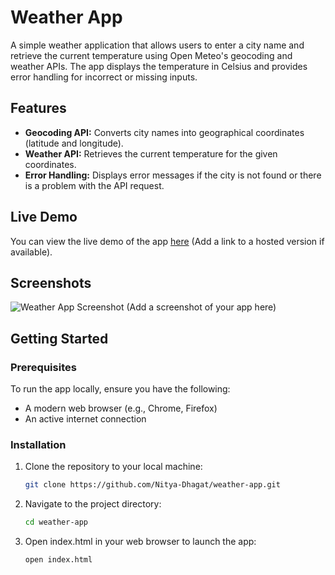 # Weather App

A simple weather application that allows users to enter a city name and retrieve the current temperature using Open Meteo's geocoding and weather APIs. The app displays the temperature in Celsius and provides error handling for incorrect or missing inputs.

## Features

- **Geocoding API:** Converts city names into geographical coordinates (latitude and longitude).
- **Weather API:** Retrieves the current temperature for the given coordinates.
- **Error Handling:** Displays error messages if the city is not found or there is a problem with the API request.

## Live Demo

You can view the live demo of the app [here](#) (Add a link to a hosted version if available).

## Screenshots

![Weather App Screenshot](https://res.cloudinary.com/c-34d78a43fb161aeeb3641e4b1665a0/media-explorer?assetId=c9232ca1a2e2935480ef0fa7ae66d5c8) (Add a screenshot of your app here)

## Getting Started

### Prerequisites

To run the app locally, ensure you have the following:

- A modern web browser (e.g., Chrome, Firefox)
- An active internet connection

### Installation

1. Clone the repository to your local machine:

   ```bash
   git clone https://github.com/Nitya-Dhagat/weather-app.git
2. Navigate to the project directory:

   ```bash
   cd weather-app
3. Open index.html in your web browser to launch the app:

   ```bash
   open index.html
